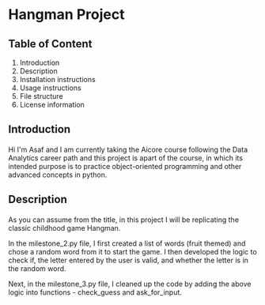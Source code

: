 # Hangman Project

## Table of Content
1. Introduction
2. Description
3. Installation instructions
4. Usage instructions
5. File structure
6. License information



## Introduction

#### 
Hi I'm Asaf and I am currently taking the Aicore course following the Data Analytics career path and this project is apart of the course, in which its intended purpose is to practice object-oriented programming and other advanced concepts in python. 

## Description

####
As you can assume from the title, in this project I will be replicating the classic childhood game Hangman. 

In the milestone_2.py file, I first created a list of words (fruit themed) and chose a random word from it to start the game. I then developed the logic to check if, the letter entered by the user is valid, and whether the letter is in the random word. 

Next, in the milestone_3.py file, I cleaned up the code by adding the above logic into functions - check_guess and ask_for_input.
